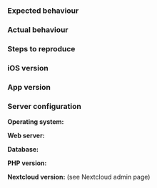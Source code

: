 ### Expected behaviour                                                                                                                                                                                                                                                                                                                                                                                                                                                                                             

### Actual behaviour                                                                                                                                                                                                                                                                                                                                                                                                                                                                                               

### Steps to reproduce                                                                                                                                                                                                                                                                                                                                                                                                                                                                                             

### iOS version

### App version

### Server configuration

**Operating system:**

**Web server:**

**Database:**

**PHP version:**

**Nextcloud version:** (see Nextcloud admin page)
